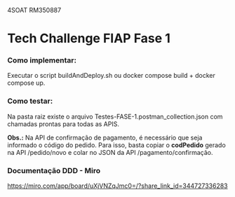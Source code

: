 4SOAT
RM350887

# Tech Challenge FIAP Fase 1

### Como implementar:
Executar o script buildAndDeploy.sh ou docker compose build + docker compose up.

### Como testar:
Na pasta raiz existe o arquivo Testes-FASE-1.postman_collection.json com chamadas prontas para todas as APIS.

**Obs.:** Na API de confirmação de pagamento, é necessário que seja informado o código do pedido. Para isso, basta copiar o **codPedido** gerado na API /pedido/novo e colar no JSON da API /pagamento/confirmação.

### Documentação DDD - Miro
https://miro.com/app/board/uXjVNZqJmc0=/?share_link_id=344727336283
